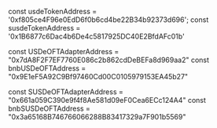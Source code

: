 const usdeTokenAddress = '0xf805ce4F96e0EdD6f0b6cd4be22B34b92373d696';
const susdeTokenAddress = '0x1B6877c6Dac4b6De4c5817925DC40E2BfdAFc01b'

const USDeOFTAdapterAddress = "0x7dA8F2F7EF7760E086c2b862cdDeBEFa8d969aa2"
const bnbUSDeOFTAddress = "0x9E1eF5A92C9Bf97460Cd00C0105979153EA45b27"

const SUSDeOFTAdapterAddress = "0x661a059C390e9f4f8Ae581d09eF0Cea6ECc124A4"
const bnbSUSDeOFTAddress = "0x3a65168B746766066288B83417329a7F901b5569"
